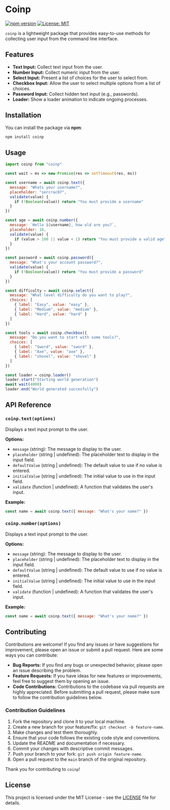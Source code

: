 # Coinp

[![npm version](https://badge.fury.io/js/coinp.svg)](https://badge.fury.io/js/coinp)
[![License: MIT](https://img.shields.io/badge/License-MIT-yellow.svg)](https://opensource.org/licenses/MIT)

`coinp` is a lightweight package that provides easy-to-use methods for collecting user input from the command line interface.

## Features

- **Text Input:** Collect text input from the user.
- **Number Input:** Collect numeric input from the user.
- **Select Input:** Present a list of choices for the user to select from.
- **Checkbox Input:** Allow the user to select multiple options from a list of choices.
- **Password Input:** Collect hidden text input (e.g., passwords).
- **Loader:** Show a loader animation to indicate ongoing processes.

## Installation

You can install the package via **npm**:

```bash
npm install coinp
```

## Usage

```javascript
import coinp from "coinp"

const wait = ms => new Promise(res => setTimeout(res, ms))

const username = await coinp.text({
  message: "Whats your username?",
  placeholder: "sercrac07",
  validate(value) {
    if (!Boolean(value)) return "You must provide a username"
  }
})

const age = await coinp.number({
  message: `Hello ${username}, how old are you?`,
  placeholder: 18,
  validate(value) {
    if (value > 100 || value < 1) return "You must provide a valid age"
  }
})

const password = await coinp.password({
  message: "What's your account password?",
  validate(value) {
    if (!Boolean(value)) return "You must provide a password"
  }
})

const difficulty = await coinp.select({
  message: "What level difficulty do you want to play?",
  choices: [
    { label: "Easy", value: "easy" },
    { label: "Medium", value: "medium" },
    { label: "Hard", value: "hard" }
  ]
})

const tools = await coinp.checkbox({
  message: "Do you want to start with some tools?",
  choices: [
    { label: "Sword", value: "sword" },
    { label: "Axe", value: "axe" },
    { label: "shovel", value: "shovel" }
  ]
})

const loader = coinp.loader()
loader.start("Starting world generation")
await wait(4000)
loader.end("World generated succesfully")
```

## API Reference

### `coinp.text(options)`

Displays a text input prompt to the user.

**Options:**

- `message` (string): The message to display to the user.
- `placeholder` (string | undefined): The placeholder text to display in the input field.
- `defaultValue` (string | undefined): The default value to use if no value is entered.
- `initialValue` (string | undefined): The initial value to use in the input field.
- `validate` (function | undefined): A function that validates the user's input.

**Example:**

```javascript
const name = await coinp.text({ message: "What's your name?" })
```

### `coinp.number(options)`

Displays a text input prompt to the user.

**Options:**

- `message` (string): The message to display to the user.
- `placeholder` (string | undefined): The placeholder text to display in the input field.
- `defaultValue` (string | undefined): The default value to use if no value is entered.
- `initialValue` (string | undefined): The initial value to use in the input field.
- `validate` (function | undefined): A function that validates the user's input.

**Example:**

```javascript
const name = await coinp.text({ message: "What's your name?" })
```

## Contributing

Contributions are welcome! If you find any issues or have suggestions for improvement, please open an issue or submit a pull request. Here are some ways you can contribute:

- **Bug Reports:** If you find any bugs or unexpected behavior, please open an issue describing the problem.
- **Feature Requests:** If you have ideas for new features or improvements, feel free to suggest them by opening an issue.
- **Code Contributions:** Contributions to the codebase via pull requests are highly appreciated. Before submitting a pull request, please make sure to follow the contribution guidelines below.

### Contribution Guidelines

1. Fork the repository and clone it to your local machine.
2. Create a new branch for your feature/fix: `git checkout -b feature-name`.
3. Make changes and test them thoroughly.
4. Ensure that your code follows the existing code style and conventions.
5. Update the README and documentation if necessary.
6. Commit your changes with descriptive commit messages.
7. Push your branch to your fork: `git push origin feature-name`.
8. Open a pull request to the `main` branch of the original repository.

Thank you for contributing to `coinp`!

## License

This project is licensed under the MIT License - see the [LICENSE](LICENSE) file for details.
